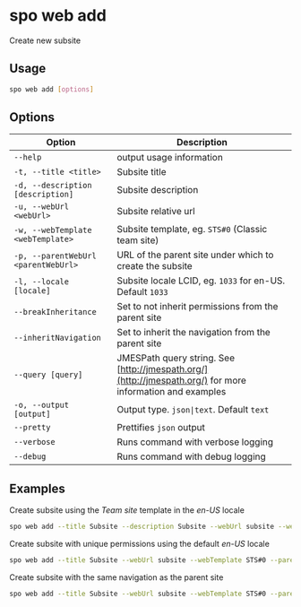 # spo web add

Create new subsite

## Usage

```sh
spo web add [options]
```

## Options

Option|Description
------|-----------
`--help`|output usage information
`-t, --title <title>`|Subsite title
`-d, --description [description]`|Subsite description
`-u, --webUrl <webUrl>`|Subsite relative url
`-w, --webTemplate <webTemplate>`|Subsite template, eg. `STS#0` (Classic team site)
`-p, --parentWebUrl <parentWebUrl>`|URL of the parent site under which to create the subsite
`-l, --locale [locale]`|Subsite locale LCID, eg. `1033` for en-US. Default `1033`
`--breakInheritance`|Set to not inherit permissions from the parent site
`--inheritNavigation`|Set to inherit the navigation from the parent site
`--query [query]`|JMESPath query string. See [http://jmespath.org/](http://jmespath.org/) for more information and examples
`-o, --output [output]`|Output type. `json\|text`. Default `text`
`--pretty`|Prettifies `json` output
`--verbose`|Runs command with verbose logging
`--debug`|Runs command with debug logging

## Examples

Create subsite using the _Team site_ template in the _en-US_ locale

```sh
spo web add --title Subsite --description Subsite --webUrl subsite --webTemplate STS#0 --parentWebUrl https://contoso.sharepoint.com --locale 1033
```

Create subsite with unique permissions using the default _en-US_ locale

```sh
spo web add --title Subsite --webUrl subsite --webTemplate STS#0 --parentWebUrl https://contoso.sharepoint.com --breakInheritance
```

Create subsite with the same navigation as the parent site

```sh
spo web add --title Subsite --webUrl subsite --webTemplate STS#0 --parentWebUrl https://contoso.sharepoint.com --inheritNavigation
```